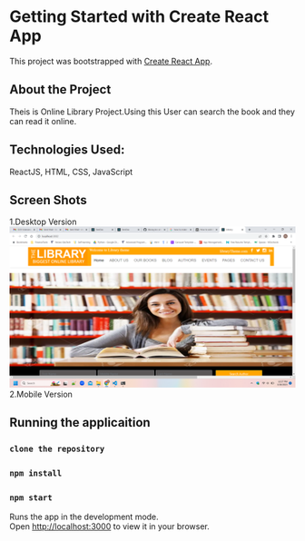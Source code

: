 # Getting Started with Create React App

This project was bootstrapped with [Create React App](https://github.com/facebook/create-react-app).

## About the Project

Theis is Online Library Project.Using this User can search the book and they can read it online.

## Technologies Used:

ReactJS, HTML, CSS, JavaScript

## Screen Shots

1.Desktop Version
![Desktop snapshot](src/components/screenshot/desktop1.png "Library theme")
2.Mobile Version

## Running the applicaition

### `clone the repository`

### `npm install`

### `npm start`

Runs the app in the development mode.\
Open [http://localhost:3000](http://localhost:3000) to view it in your browser.
